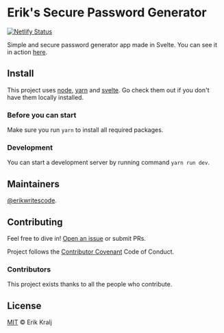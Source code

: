 # Erik's Secure Password Generator

[![Netlify Status](https://api.netlify.com/api/v1/badges/bf870528-eb8c-4499-8a4b-95c2efd52007/deploy-status)](https://app.netlify.com/sites/passgen-kralj-dev/deploys)

Simple and secure password generator app made in Svelte. You can see it in action [here](https://passgen.kralj.dev).

## Install

This project uses [node](http://nodejs.org), [yarn](https://yarnpkg.com) and [svelte](https://svelte.dev). Go check them out if you don't have them locally installed.

### Before you can start

Make sure you run `yarn` to install all required packages.

### Development

You can start a development server by running command `yarn run dev`.

## Maintainers

[@erikwritescode](https://github.com/erikwritescode).

## Contributing

Feel free to dive in! [Open an issue](https://github.com/erikwritescode/passgen/issues/new) or submit PRs.

Project follows the [Contributor Covenant](http://contributor-covenant.org/version/1/3/0/) Code of Conduct.

### Contributors

This project exists thanks to all the people who contribute.

## License

[MIT](LICENSE) © Erik Kralj
